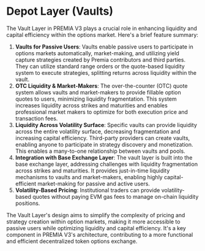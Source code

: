 # Depot Layer (Vaults)

The Vault Layer in PREMIA V3 plays a crucial role in enhancing liquidity and capital efficiency within the options market. Here's a brief feature summary:

1. **Vaults for Passive Users**: Vaults enable passive users to participate in options markets automatically, market-making, and utilizing yield capture strategies created by Premia contributors and third parties. They can utilize standard range orders or the quote-based liquidity system to execute strategies, splitting returns across liquidity within the vault.
2. **OTC Liquidity & Market-Makers**: The over-the-counter (OTC) quote system allows vaults and market-makers to provide fillable option quotes to users, minimizing liquidity fragmentation. This system increases liquidity across strikes and maturities and enables professional market makers to optimize for both execution price and transaction fees.
3. **Liquidity Across Volatility Surface**: Specific vaults can provide liquidity across the entire volatility surface, decreasing fragmentation and increasing capital efficiency. Third-party providers can create vaults, enabling anyone to participate in strategy discovery and monetization. This enables a many-to-one relationship between vaults and pools.
4. **Integration with Base Exchange Layer**: The vault layer is built into the base exchange layer, addressing challenges with liquidity fragmentation across strikes and maturities. It provides just-in-time liquidity mechanisms to vaults and market-makers, enabling highly capital-efficient market-making for passive and active users.
5. **Volatility-Based Pricing**: Institutional traders can provide volatility-based quotes without paying EVM gas fees to manage on-chain liquidity positions.

The Vault Layer's design aims to simplify the complexity of pricing and strategy creation within option markets, making it more accessible to passive users while optimizing liquidity and capital efficiency. It's a key component in PREMIA V3's architecture, contributing to a more functional and efficient decentralized token options exchange.
